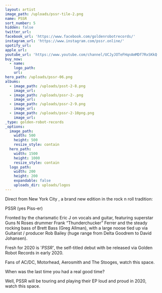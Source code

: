 ```yaml
---
layout: artist
image_path: /uploads/pssr-tile-2.png
name: PSSR
sort_number: 5
hidden: false
twitter_url:
facebook_url: 'https://www.facebook.com/goldenrobotrecords/'
instagram_url: 'https://www.instagram.com/pssr.online/'
spotify_url:
apple_url:
youtube_url: 'https://www.youtube.com/channel/UCJyJOTeFHqnAmMDf7RxSKkQ'
buy_now:
  - name:
    logo_path:
    url:
hero_path: /uploads/pssr-06.png
albums:
  - image_path: /uploads/psst-2-8.png
    image_url:
  - image_path: /uploads/pssr-2-.png
    image_url:
  - image_path: /uploads/pssr-2-9.png
    image_url:
  - image_path: /uploads/pssr-2-10png.png
    image_url:
_type: golden-robot-records
_options:
  image_path:
    width: 500
    height: 500
    resize_style: contain
  hero_path:
    width: 1500
    height: 1000
    resize_style: contain
  logo_path:
    width: 200
    height: 200
    expandable: false
    uploads_dir: uploads/logos
---
```


Direct from New York City , a brand new edition in the rock n roll tradition:

PSSR (yes Piss-er)

Fronted by the charismatic Eric J on vocals and guitar, featuring superstar Guns N Roses drummer Frank “Thunderchucker” Ferrer and the steady rocking bass of Brett Bass (Greg Allman), with a large noose tied up via Guitarist / producer Rob Bailey (huge range from Delta Goodrem to David Johansen).

Fresh for 2020 is '*PSSR'*, the self-titled debut with be released via Golden Robot Records in early 2020. &nbsp;

Fans of AC/DC, Motorhead, Aerosmith and The Stooges, watch this space.&nbsp;

When was the last time you had a real good time?

Well, PSSR will be touring and playing their EP loud and proud in 2020, watch this space.